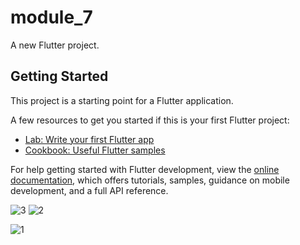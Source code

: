 # module_7

A new Flutter project.

## Getting Started

This project is a starting point for a Flutter application.

A few resources to get you started if this is your first Flutter project:

- [Lab: Write your first Flutter app](https://docs.flutter.dev/get-started/codelab)
- [Cookbook: Useful Flutter samples](https://docs.flutter.dev/cookbook)

For help getting started with Flutter development, view the
[online documentation](https://docs.flutter.dev/), which offers tutorials,
samples, guidance on mobile development, and a full API reference.

![3](https://github.com/FarisHollow/Flutter/assets/102200908/20702eec-e74b-4bae-94ef-4864b0bb6ff1)
![2](https://github.com/FarisHollow/Flutter/assets/102200908/1b0933c4-165c-42d0-96b3-ce7bb8df3346)

![1](https://github.com/FarisHollow/Flutter/assets/102200908/6ecba167-9ab7-4380-b4b3-d5b26be9c5b8)
